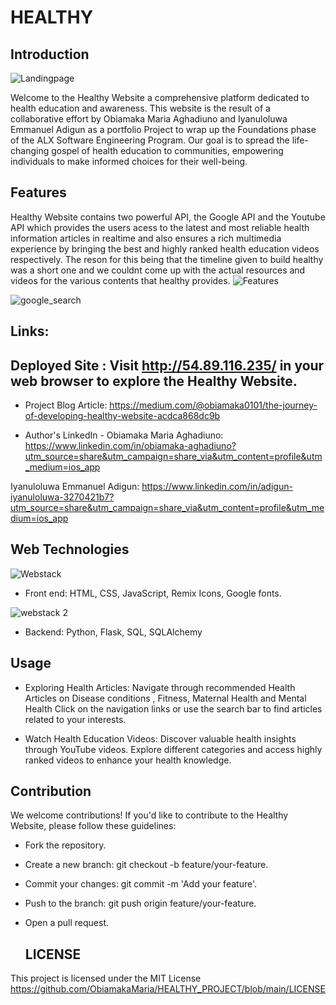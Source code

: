 
# HEALTHY

## Introduction
![Landingpage](https://github.com/ObiamakaMaria/HEALTHY_PROJECT/assets/125522368/aa334ac6-c759-4572-87e6-724fb64bab7b)


Welcome to the Healthy Website a comprehensive platform dedicated to health education and awareness. 
This website is the result of a collaborative effort by Obiamaka Maria Aghadiuno and Iyanuloluwa Emmanuel Adigun as a portfolio Project to wrap up the Foundations phase of the  ALX Software Engineering Program.
 Our goal is to spread the life-changing gospel of health education to communities, empowering individuals to make informed choices for their well-being.
 
## Features 

Healthy Website contains two powerful API, the Google API and the Youtube API which provides the users acess to the latest and most reliable health information articles in realtime and also ensures a rich multimedia experience by bringing the best and highly ranked health education videos respectively.
The reson for this being that the timeline given to build healthy was a short one and we couldnt come up with the actual resources and videos for the various contents that
 healthy provides.
 ![Features](https://github.com/ObiamakaMaria/HEALTHY_PROJECT/assets/125522368/cf50067c-9dd2-4a8d-a8ee-bc60e17e19a9)

 ![google_search](https://github.com/ObiamakaMaria/HEALTHY_PROJECT/assets/125522368/cbd44ea6-be11-4a95-a73e-9bfa5a200e1f)




## Links:

## Deployed Site : Visit http://54.89.116.235/ in your web browser to explore the Healthy Website.

- Project Blog Article: https://medium.com/@obiamaka0101/the-journey-of-developing-healthy-website-acdca868dc9b

- Author's LinkedIn - 
Obiamaka Maria Aghadiuno: https://www.linkedin.com/in/obiamaka-aghadiuno?utm_source=share&utm_campaign=share_via&utm_content=profile&utm_medium=ios_app

Iyanuloluwa Emmanuel Adigun: https://www.linkedin.com/in/adigun-iyanuloluwa-3270421b7?utm_source=share&utm_campaign=share_via&utm_content=profile&utm_medium=ios_app

## Web Technologies 
![Webstack](https://github.com/ObiamakaMaria/HEALTHY_PROJECT/assets/125522368/3c59aeb0-26b6-4373-804c-18133a690fd6)

- Front end: HTML, CSS, JavaScript, Remix Icons, Google fonts.


![webstack 2](https://github.com/ObiamakaMaria/HEALTHY_PROJECT/assets/125522368/6c255756-8296-4241-b248-17dbaef39599)

- Backend: Python, Flask, SQL, SQLAlchemy

## Usage 

- Exploring Health Articles:
  Navigate through  recommended Health Articles on Disease conditions , Fitness, Maternal Health and Mental Health
  Click on the navigation links or use the search bar to find articles related to your interests.


- Watch Health Education Videos:
Discover valuable health insights through YouTube videos. Explore different categories and access 
highly ranked videos to enhance your health knowledge.




## Contribution
We welcome contributions! If you'd like to contribute to the Healthy Website, please follow these guidelines:

- Fork the repository.
- Create a new branch: git checkout -b feature/your-feature.
- Commit your changes: git commit -m 'Add your feature'.
- Push to the branch: git push origin feature/your-feature.
- Open a pull request.

  ## LICENSE

This project is licensed under the MIT License https://github.com/ObiamakaMaria/HEALTHY_PROJECT/blob/main/LICENSE
